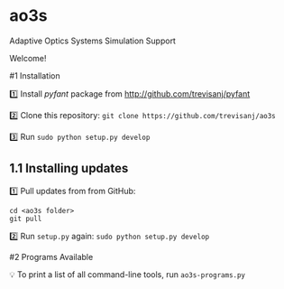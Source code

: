 # ao3s
Adaptive Optics Systems Simulation Support 

Welcome!

#<a name=S1></a>1 Installation

:one: Install _pyfant_ package from http://github.com/trevisanj/pyfant
   
:two: Clone this repository: `git clone https://github.com/trevisanj/ao3s`

:three: Run `sudo python setup.py develop`

## 1.1 Installing updates

:one: Pull updates from from GitHub:

```shell
cd <ao3s folder>
git pull
```

:two: Run `setup.py` again: `sudo python setup.py develop`

#<a name=S2></a>2 Programs Available

:bulb: To print a list of all command-line tools, run `ao3s-programs.py`

